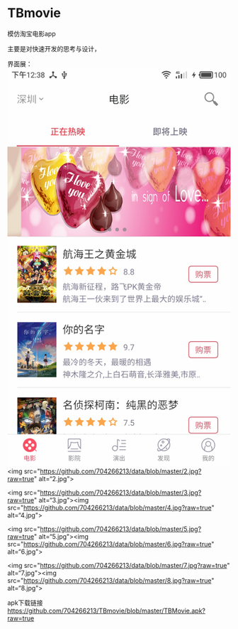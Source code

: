 # TBmovie
模仿淘宝电影app

主要是对快速开发的思考与设计，

界面展：
<img src="https://github.com/704266213/data/blob/master/1.jpg?raw=true" alt="1.jpg">  <img src="https://github.com/704266213/data/blob/master/2.jpg?raw=true" alt=“2.jpg">

<img src="https://github.com/704266213/data/blob/master/3.jpg?raw=true" alt=“3.jpg"><img src="https://github.com/704266213/data/blob/master/4.jpg?raw=true" alt=“4.jpg">

<img src="https://github.com/704266213/data/blob/master/5.jpg?raw=true" alt=“5.jpg"><img src="https://github.com/704266213/data/blob/master/6.jpg?raw=true" alt=“6.jpg">

<img src="https://github.com/704266213/data/blob/master/7.jpg?raw=true" alt=“7.jpg"><img src="https://github.com/704266213/data/blob/master/8.jpg?raw=true" alt=“8.jpg">



apk下载链接 https://github.com/704266213/TBmovie/blob/master/TBMovie.apk?raw=true